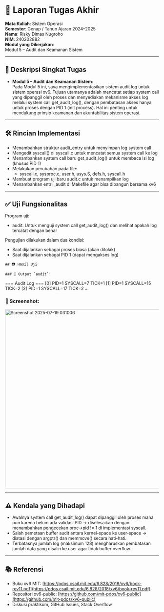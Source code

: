 # 📝 Laporan Tugas Akhir

**Mata Kuliah**: Sistem Operasi  
**Semester**: Genap / Tahun Ajaran 2024–2025  
**Nama**: Risky Dimas Nugroho                     
**NIM**: 240202882  
**Modul yang Dikerjakan**:  
Modul 5 – Audit dan Keamanan Sistem  

---

## 📌 Deskripsi Singkat Tugas

* **Modul 5 – Audit dan Keamanan Sistem**:  
  Pada Modul 5 ini, saya mengimplementasikan sistem audit log untuk sistem operasi xv6. Tujuan utamanya adalah mencatat setiap system call yang dipanggil oleh proses dan menyediakan mekanisme akses log melalui system call get_audit_log(), dengan pembatasan akses hanya untuk proses dengan PID 1 (init process). Hal ini penting untuk mendukung prinsip keamanan dan akuntabilitas sistem operasi.

---

## 🛠️ Rincian Implementasi

* Menambahkan struktur audit_entry untuk menyimpan log system call
* Mengedit syscall() di syscall.c untuk mencatat semua system call ke log
* Menambahkan system call baru get_audit_log() untuk membaca isi log (khusus PID 1)
* Melakukan perubahan pada file:
  * syscall.c, sysproc.c, user.h, usys.S, defs.h, syscall.h
* Membuat program uji baru audit.c untuk menampilkan log
* Menambahkan entri _audit di Makefile agar bisa dibangun bersama xv6

---

## ✅ Uji Fungsionalitas

Program uji:
* audit: Untuk menguji system call get_audit_log() dan melihat apakah log tercatat dengan benar

Pengujian dilakukan dalam dua kondisi:
* Saat dijalankan sebagai proses biasa (akan ditolak)
* Saat dijalankan sebagai PID 1 (dapat mengakses log)
  
```
## 📷 Hasil Uji

### 📍 Output `audit`:
```
=== Audit Log ===
[0] PID=1 SYSCALL=7 TICK=1
[1] PID=1 SYSCALL=15 TICK=2
[2] PID=1 SYSCALL=17 TICK=2
...


### 📸 Screenshot:
<img width="1255" height="584" alt="Screenshot 2025-07-19 031006" src="https://github.com/user-attachments/assets/b0083abe-4118-4db0-8a50-4ab7ccc4cea4" />


---


## ⚠️ Kendala yang Dihadapi

* Awalnya system call get_audit_log() dapat dipanggil oleh proses mana pun karena belum ada validasi PID → diselesaikan dengan menambahkan pengecekan proc->pid != 1 di implementasi syscall.
* Salah pemetaan buffer audit antara kernel-space ke user-space → diatasi dengan argptr() dan memmove() secara hati-hati.
* Terbatasnya jumlah log (maksimum 128) mengharuskan pembatasan jumlah data yang disalin ke user agar tidak buffer overflow.

---

## 📚 Referensi

* Buku xv6 MIT: [https://pdos.csail.mit.edu/6.828/2018/xv6/book-rev11.pdf](https://pdos.csail.mit.edu/6.828/2018/xv6/book-rev11.pdf)  
* Repositori xv6-public: [https://github.com/mit-pdos/xv6-public](https://github.com/mit-pdos/xv6-public)  
* Diskusi praktikum, GitHub Issues, Stack Overflow

